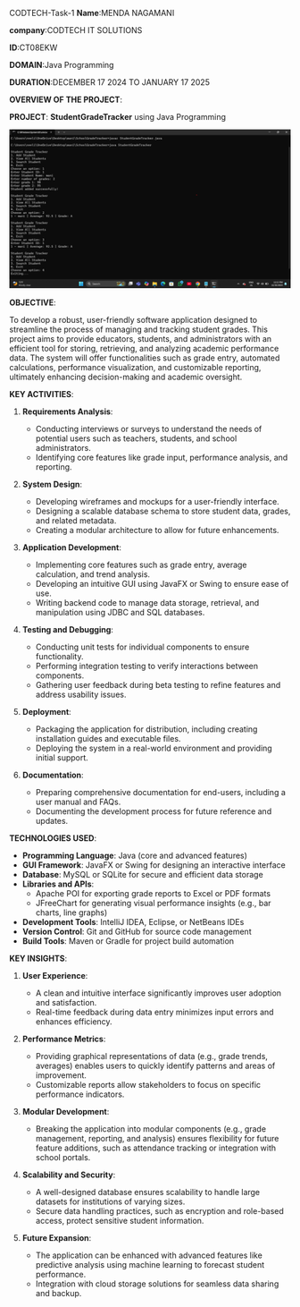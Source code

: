 CODTECH-Task-1
**Name**:MENDA NAGAMANI

**company**:CODTECH IT SOLUTIONS

**ID**:CT08EKW

**DOMAIN**:Java Programming

**DURATION**:DECEMBER 17 2024 TO JANUARY 17 2025



**OVERVIEW OF THE PROJECT**:

**PROJECT**: **StudentGradeTracker** using Java Programming

![image alt](https://github.com/NagamaniMenda/CODTECH-Task-1/blob/76a5f83b3d477cf20b64d7bf2cc7963690e38462/studentGradetracker.png)

**OBJECTIVE**:

To develop a robust, user-friendly software application designed to streamline the process of managing and tracking student grades. This project aims to provide educators, students, and administrators with an efficient tool for storing, retrieving, and analyzing academic performance data. The system will offer functionalities such as grade entry, automated calculations, performance visualization, and customizable reporting, ultimately enhancing decision-making and academic oversight.

**KEY ACTIVITIES**:

1. **Requirements Analysis**:

   - Conducting interviews or surveys to understand the needs of potential users such as teachers, students, and school administrators.
   - Identifying core features like grade input, performance analysis, and reporting.

2. **System Design**:

   - Developing wireframes and mockups for a user-friendly interface.
   - Designing a scalable database schema to store student data, grades, and related metadata.
   - Creating a modular architecture to allow for future enhancements.

3. **Application Development**:

   - Implementing core features such as grade entry, average calculation, and trend analysis.
   - Developing an intuitive GUI using JavaFX or Swing to ensure ease of use.
   - Writing backend code to manage data storage, retrieval, and manipulation using JDBC and SQL databases.

4. **Testing and Debugging**:

   - Conducting unit tests for individual components to ensure functionality.
   - Performing integration testing to verify interactions between components.
   - Gathering user feedback during beta testing to refine features and address usability issues.

5. **Deployment**:

   - Packaging the application for distribution, including creating installation guides and executable files.
   - Deploying the system in a real-world environment and providing initial support.

6. **Documentation**:

   - Preparing comprehensive documentation for end-users, including a user manual and FAQs.
   - Documenting the development process for future reference and updates.

**TECHNOLOGIES USED**:

- **Programming Language**: Java (core and advanced features)
- **GUI Framework**: JavaFX or Swing for designing an interactive interface
- **Database**: MySQL or SQLite for secure and efficient data storage
- **Libraries and APIs**:
  - Apache POI for exporting grade reports to Excel or PDF formats
  - JFreeChart for generating visual performance insights (e.g., bar charts, line graphs)
- **Development Tools**: IntelliJ IDEA, Eclipse, or NetBeans IDEs
- **Version Control**: Git and GitHub for source code management
- **Build Tools**: Maven or Gradle for project build automation

**KEY INSIGHTS**:

1. **User Experience**:

   - A clean and intuitive interface significantly improves user adoption and satisfaction.
   - Real-time feedback during data entry minimizes input errors and enhances efficiency.

2. **Performance Metrics**:

   - Providing graphical representations of data (e.g., grade trends, averages) enables users to quickly identify patterns and areas of improvement.
   - Customizable reports allow stakeholders to focus on specific performance indicators.

3. **Modular Development**:

   - Breaking the application into modular components (e.g., grade management, reporting, and analysis) ensures flexibility for future feature additions, such as attendance tracking or integration with school portals.

4. **Scalability and Security**:

   - A well-designed database ensures scalability to handle large datasets for institutions of varying sizes.
   - Secure data handling practices, such as encryption and role-based access, protect sensitive student information.

5. **Future Expansion**:

   - The application can be enhanced with advanced features like predictive analysis using machine learning to forecast student performance.
   - Integration with cloud storage solutions for seamless data sharing and backup.



